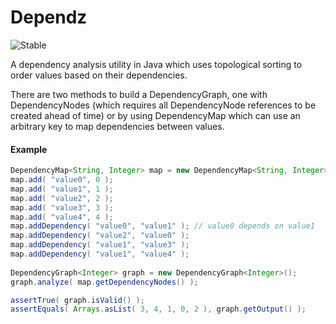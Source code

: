 Dependz
=======

![Stable](http://i4.photobucket.com/albums/y123/Freaklotr4/stage_stable.png)

A dependency analysis utility in Java which uses topological sorting to order values based on their dependencies.

There are two methods to build a DependencyGraph, one with DependencyNodes (which requires all DependencyNode references to be created ahead of time) or by using DependencyMap which can use an arbitrary key to map dependencies between values.

#### Example

```java
DependencyMap<String, Integer> map = new DependencyMap<String, Integer>();
map.add( "value0", 0 );
map.add( "value1", 1 );
map.add( "value2", 2 );
map.add( "value3", 3 );
map.add( "value4", 4 );
map.addDependency( "value0", "value1" ); // value0 depends on value1
map.addDependency( "value2", "value0" ); 
map.addDependency( "value1", "value3" );
map.addDependency( "value1", "value4" );
        
DependencyGraph<Integer> graph = new DependencyGraph<Integer>();
graph.analyze( map.getDependencyNodes() );

assertTrue( graph.isValid() );
assertEquals( Arrays.asList( 3, 4, 1, 0, 2 ), graph.getOutput() );
```